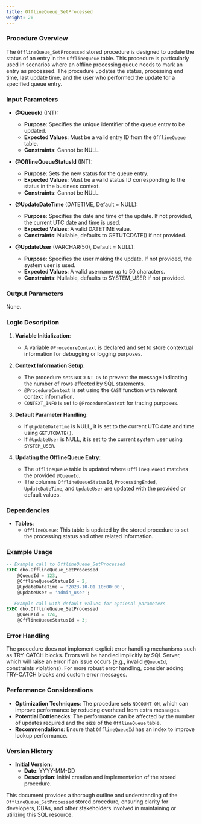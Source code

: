 ```yaml
---
title: OfflineQueue_SetProcessed
weight: 20
---
```


### Procedure Overview
The `OfflineQueue_SetProcessed` stored procedure is designed to update the status of an entry in the `OfflineQueue` table. This procedure is particularly used in scenarios where an offline processing queue needs to mark an entry as processed. The procedure updates the status, processing end time, last update time, and the user who performed the update for a specified queue entry.

### Input Parameters
- **@QueueId** (INT): 
  - **Purpose**: Specifies the unique identifier of the queue entry to be updated.
  - **Expected Values**: Must be a valid entry ID from the `OfflineQueue` table.
  - **Constraints**: Cannot be NULL.

- **@OfflineQueueStatusId** (INT):
  - **Purpose**: Sets the new status for the queue entry.
  - **Expected Values**: Must be a valid status ID corresponding to the status in the business context.
  - **Constraints**: Cannot be NULL.

- **@UpdateDateTime** (DATETIME, Default = NULL):
  - **Purpose**: Specifies the date and time of the update. If not provided, the current UTC date and time is used.
  - **Expected Values**: A valid DATETIME value.
  - **Constraints**: Nullable, defaults to GETUTCDATE() if not provided.

- **@UpdateUser** (VARCHAR(50), Default = NULL):
  - **Purpose**: Specifies the user making the update. If not provided, the system user is used.
  - **Expected Values**: A valid username up to 50 characters.
  - **Constraints**: Nullable, defaults to SYSTEM_USER if not provided.

### Output Parameters
None.

### Logic Description
1. **Variable Initialization**:
   - A variable `@ProcedureContext` is declared and set to store contextual information for debugging or logging purposes.
   
2. **Context Information Setup**:
   - The procedure sets `NOCOUNT ON` to prevent the message indicating the number of rows affected by SQL statements.
   - `@ProcedureContext` is set using the `CAST` function with relevant context information.
   - `CONTEXT_INFO` is set to `@ProcedureContext` for tracing purposes.
   
3. **Default Parameter Handling**:
   - If `@UpdateDateTime` is NULL, it is set to the current UTC date and time using `GETUTCDATE()`.
   - If `@UpdateUser` is NULL, it is set to the current system user using `SYSTEM_USER`.

4. **Updating the OfflineQueue Entry**:
   - The `OfflineQueue` table is updated where `OfflineQueueId` matches the provided `@QueueId`.
   - The columns `OfflineQueueStatusId`, `ProcessingEnded`, `UpdateDateTime`, and `UpdateUser` are updated with the provided or default values.

### Dependencies
- **Tables**:
  - `OfflineQueue`: This table is updated by the stored procedure to set the processing status and other related information.

### Example Usage
```sql
-- Example call to OfflineQueue_SetProcessed
EXEC dbo.OfflineQueue_SetProcessed
    @QueueId = 123,
    @OfflineQueueStatusId = 2,
    @UpdateDateTime = '2023-10-01 10:00:00',
    @UpdateUser = 'admin_user';

-- Example call with default values for optional parameters
EXEC dbo.OfflineQueue_SetProcessed
    @QueueId = 124,
    @OfflineQueueStatusId = 3;
```

### Error Handling
The procedure does not implement explicit error handling mechanisms such as TRY-CATCH blocks. Errors will be handled implicitly by SQL Server, which will raise an error if an issue occurs (e.g., invalid `@QueueId`, constraints violations). For more robust error handling, consider adding TRY-CATCH blocks and custom error messages.

### Performance Considerations
- **Optimization Techniques**: The procedure sets `NOCOUNT ON`, which can improve performance by reducing overhead from extra messages.
- **Potential Bottlenecks**: The performance can be affected by the number of updates required and the size of the `OfflineQueue` table.
- **Recommendations**: Ensure that `OfflineQueueId` has an index to improve lookup performance.

### Version History
- **Initial Version**: 
  - **Date**: YYYY-MM-DD
  - **Description**: Initial creation and implementation of the stored procedure.

This document provides a thorough outline and understanding of the `OfflineQueue_SetProcessed` stored procedure, ensuring clarity for developers, DBAs, and other stakeholders involved in maintaining or utilizing this SQL resource.